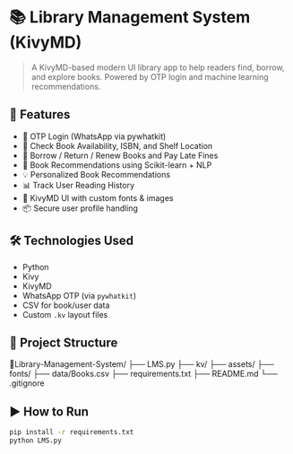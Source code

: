 # 📚 Library Management System (KivyMD)

> A KivyMD-based modern UI library app to help readers find, borrow, and explore books. Powered by OTP login and machine learning recommendations.

## 🚀 Features
- 🔐 OTP Login (WhatsApp via pywhatkit)
- 📘 Check Book Availability, ISBN, and Shelf Location
- 🔁 Borrow / Return / Renew Books and Pay Late Fines
- 🧠 Book Recommendations using Scikit-learn + NLP
- 💡 Personalized Book Recommendations
- 📊 Track User Reading History
- 🎨 KivyMD UI with custom fonts & images
- 📦 Secure user profile handling

## 🛠️ Technologies Used
- Python
- Kivy
- KivyMD
- WhatsApp OTP (via `pywhatkit`)
- CSV for book/user data
- Custom `.kv` layout files

## 📁 Project Structure

📂Library-Management-System/
├── LMS.py
├── kv/
├── assets/
├── fonts/
├── data/Books.csv
├── requirements.txt
├── README.md
└── .gitignore


## ▶️ How to Run
```bash
pip install -r requirements.txt
python LMS.py
